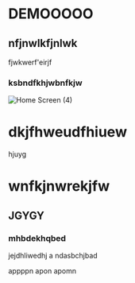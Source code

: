 # DEMOOOOO

## nfjnwlkfjnlwk
fjwkwerf'eirjf
### ksbndfkhjwbnfkjw


![Home Screen (4)](https://user-images.githubusercontent.com/54912601/177005934-6739d941-3a85-4448-af84-3eb4ec74b7b6.png)
# dkjfhweudfhiuew
 hjuyg
# wnfkjnwrekjfw
## JGYGY
### mhbdekhqbed
jejdhliwedhj
a ndasbchjbad

appppn
apon apomn

